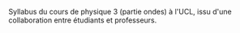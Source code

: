 Syllabus du cours de physique 3 (partie ondes) à l'UCL, issu d'une collaboration entre étudiants et professeurs.
